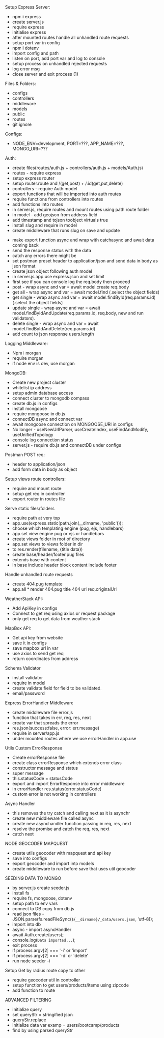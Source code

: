 Setup Express Server:
* npm i express
* create server.js
* require express
* initialise express
* after mounted routes handle all unhandled route requests
* setup port var in config
* npm i dotenv
* import config and path
* listen on port, add port var and log to console
* setup process on unhandled rejected requests
* log error msg
* close server and exit process (1)

Files & Folders:
* configs
* controllers
* middleware
* models
* public
* routes
* git ignore

Configs:
* NODE_ENV=development, PORT=???, APP_NAME=???, MONGO_URI=???

Auth:
* create files(routes/auth.js + controllers/auth.js + models/Auth.js)
* routes - require express
* setup express router
* setup router.route and /(get,post) + /:id(get,put,delete)
* controllers - require Auth model
* export functions that will be imported into auth routes
* require functions from controllers into routes
* add functions into routes
* in server.js, require routes and mount routes using path route folder
* in model - add geojson from address field
* add timestamp and tojson toobject virtuals true
* install slug and require in model
* create middleware that runs slug on save and update
<!-- --- CRUD --- -->
* make export function async and wrap with catchasync and await data coming back
* send the response status with the data
* catch any errors there might be
* set postman preset header to application/json and send data in body as json format
* create json object following auth model
* in server.js app.use express.json and set limit
* first see if you can console log the req.body then proceed
* post - wrap async and var = await model.create req.body
* get all - wrap async and var = await model.find (.select the object fields)
* get single - wrap async and var = await model.findById(req.params.id) (.select the object fields)
* update single - wrap async and var = await model.findByIdAndUpdate(req.params.id, req.body, new and run validators).
* delete single - wrap async and var = await model.findByIdAndDelete(req.params.id)
* add count to json response users.length

Logging Middleware:
* Npm i morgan
* require morgan
* if node env is dev, use morgan

MongoDB:
* Create new project cluster
* whitelist ip address
* setup admin database access
* connect cluster to mongodb compass
* create db.js in configs
* install mongoose
* require mongoose in db.js
* connectDB async and connect var
* await mongoose connection on MONGOOSE_URI in configs
* No longer - useNewUrlParser, useCreateIndex, useFindAndModify, useUnifiedTopology
* console log connection status
* server.js - require db.js and connectDB under configs

Postman POST req:
* header to application/json
* add form data in body as object

Setup views route controllers:
* require and mount route
* setup get req in controller 
* export router in routes file

Serve static files/folders
* require path at very top
* app.use(express.static(path.join(__dirname, 'public')));
* choose which templating engine (pug, ejs, handlebars)
* app.set view engine pug or ejs or handlebars
* create views folder in root of directory
* app.set views to views folder in dir
* to res.render(filename, {title data})
* create base/header/footer.pug files
* extends base with content
* in base include header block content include footer

Handle unhandled route requests
* create 404.pug template
* app.all * render 404.pug title 404 url req.originalUrl

WeatherStack API: 
* Add ApiKey in configs
* Connect to get req using axios or request package
* only get req to get data from weather stack

MapBox API:
* Get api key from website
* save it in configs
* save mapbox url in var
* use axios to send get req
* return coordinates from address
<!-- Combine MapBox coordinates into Weatherstack for weather data -->

Schema Validator
* install validator
* require in model
* create validate field for field to be validated.
* email/password

Express ErrorHandler Middleware
* create middleware file error.js
* function that takes in err, req, res, next
* create var that spreads the error
* res.json(success:false, error: err.message)
* require in server/app.js
* under mounted routes where we use errorHandler in app.use

Utils
Custom ErrorResponse
* Create errorResponse file
* create class errorResponse which extends error class
* constructor message and status
* super message
* this.statusCode = statusCode
* export and import ErrorResponse into error middleware
* in errorHandler res.status(error.statusCode)
* custom error is not working in controllers

Async Handler
* this removes the try catch and calling next as it is asynchr
* create new middleware file called async
* create new asynchandler function passing in req, res, next
* resolve the promise and catch the req, res, next
* catch next

NODE GEOCODER MAPQUEST
* create utils geocoder with mapquest and api key
* save into configs
* export geocoder and import into models
* create middleware to run before save that uses util geocoder

SEEDING DATA TO MONGO
* by server.js create seeder.js
* install fs
* require fs, mongoose, dotenv
* setup path to env vars
* connect to DB copy from db.js
* read json files - JSON.parse(fs.readFileSync(`${__dirname}/_data/users.json`, 'utf-8));
* import into db
* async - import asyncHandler
* await Auth.create(users);
* console.log(`Data imported...`);
* exit process
* if process.argv[2] === '-i' or 'import'
* if process.argv[2] === '-d' or 'delete'
* run node seeder -i

Setup Get by radius route copy to other
* require geocoder util in controller
* setup function to get users/products/items using zipcode
* add function to route

ADVANCED FILTERING
* initialize query
* set queryStr = stringified json
* queryStr.replace
* initialize data var examp = users/bootcamp/products
* find by using parsed queryStr